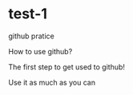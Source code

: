 # test-1
github pratice


How to use github?

The first step to get used to github!

Use it as much as you can
